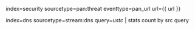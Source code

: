 index=security sourcetype=pan:threat eventtype=pan_url url={{ url }}

index=dns sourcetype=stream:dns query=*ustc* | stats count by src query